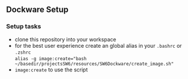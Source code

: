 ## Dockware Setup
### Setup tasks
- clone this repository into your workspace
- for the best user experience create an global alias in your ```.bashrc``` or ```.zshrc``` 
\
```alias -g image:create="bash ~/basedir/projectsSW6/resources/SW6Dockware/create_image.sh"```
- ```image:create``` to use the script
